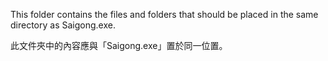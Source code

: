 This folder contains the files and folders that should be placed in the same directory as Saigong.exe.

此文件夾中的內容應與「Saigong.exe」置於同一位置。
